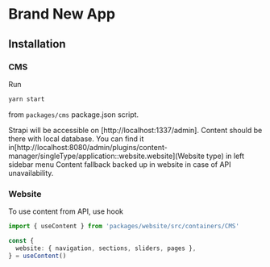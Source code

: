 # Brand New App

## Installation

### CMS

Run

```bash
yarn start
```

from `packages/cms` package.json script.

Strapi will be accessible on [http://localhost:1337/admin]. Content should be there with local database.
You can find it in[http://localhost:8080/admin/plugins/content-manager/singleType/application::website.website](Website type) in left sidebar menu
Content fallback backed up in website in case of API unavailability.

### Website

To use content from API, use hook

```ts
import { useContent } from 'packages/website/src/containers/CMS'

const {
  website: { navigation, sections, sliders, pages },
} = useContent()
```
